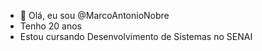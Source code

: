 - 👋 Olá, eu sou @MarcoAntonioNobre
- Tenho 20 anos
- Estou cursando Desenvolvimento de Sistemas no SENAI

